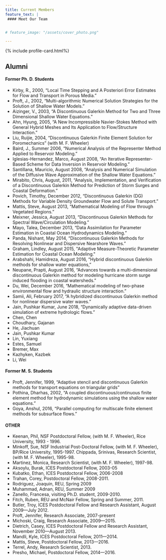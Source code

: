 ```yaml
---
title: Current Members
feature_text: |
 #### Meet Our Team


# feature_image: "/assets/cover_photo.png"

---
```



{% include profile-card.html%}


## Alumni

#### Former Ph. D. Students

* Kirby, R., 2000, “Local Time Stepping and A Posteriori Error Estimates for Flow and Transport in Porous Media.”
* Proft, J., 2002, “Multi-algorithmic Numerical Solution Strategies for the Solution of Shallow Water Models.”
* Aizinger, V., 2003, “A Discontinuous Galerkin Method for Two and Three Dimensional Shallow Water Equations.”
* Ahn, Hyung, 2005, “A New Incompressible Navier-Stokes Method with General Hybrid Meshes and Its Application to Flow/Structure Interaction.”
* Liu, Ruijie, 2004, “Discontinuous Galerkin Finite Element Solution for Poromechanics” (with M. F. Wheeler)
* Baird, J., Summer 2006, “Numerical Analysis of the Representer Method Applied to Reservoir Modeling.”
* Iglesias-Hernandez, Marco, August 2008, “An Iterative Representer-Based Scheme for Data Inversion in Reservoir Modeling.”
* Santillana, Mauricio, August 2008, “Analysis and Numerical Simulation of the Diffusive Wave Approximation of the Shallow Water Equations.”
* Mirabito, Chris, August, 2011, “Analysis, Implementation, and Verification of a Discontinuous Galerkin Method for Prediction of Storm Surges and Coastal Deformation.”
* Povich, Timothy, December 2012, “Discontinuous Galerkin (DG) Methods for Variable Density Groundwater Flow and Solute Transport.”
* Mattis, Steve, August 2013, “Mathematical Modeling of Flow through Vegetated Regions.”
* Meixner, Jessica, August 2013, “Discontinuous Galerkin Methods for Spectral Wave/Circulation
Modeling.”
* Mayo, Talea, December 2013, “Data Assimilation for Parameter Estimation in Coastal Ocean
Hydrodynamics Modeling.”
* Panda, Nishant, May 2014, “Discontinuous Galerkin Methods for Resolving Nonlinear and Dispersive
Nearshore Waves.”
* Graham, Lindley, August 2015, "Adaptive Measure-Theoretic Parameter Estimation for Coastal Ocean Modeling."
* Arabshahi, Hamidreza, August 2016, “Hybrid discontinuous Galerkin methods for shallow water equations,”
* Neupane, Prapti, August 2016, “Advances towards a multi-dimensional discontinuous Galerkin method for modeling hurricane storm surge induced flooding in coastal watersheds.”
* Du, Wei, December 2016, “Mathematical modeling of two-phase environmental flow and hydraulic structure interaction.”
* Samii, Ali, February 2017, “A hybridized discontinuous Galerkin method for nonlinear dispersive water waves.”
* Jain, Pushkar Kumar, June 2018, “Dynamically adaptive data-driven simulation of extreme hydrologic flows.”
* Chen, Chen 
* Choudhary, Gajanan 
* He, Jiachuan
* Jain, Pushkar Kumar 
* Lin, Yuxiang
* Estes, Samuel 
* Bremer, Max 
* Kazhyken, Kazbek 
* Li, Wei


#### Former M. S. Students

* Proft, Jennifer, 1999, “Adaptive stencil and discontinuous Galerkin methods for transport equations on triangular grids”
* Pothina, Dharhas, 2002, “A coupled discontinuous/continuous finite element method for hydrodynamic simulations using the shallow water equations.”
* Goya, Anshul, 2016, “Parallel computing for multiscale finite element methods for subsurface flows.”

#### OTHER 
* Keenan, Phil, NSF Postdoctoral Fellow, (with M. F. Wheeler), Rice University, 1993 - 1996.
* Minkoff, Sue, NSF Industrial Post-Doctoral Fellow, (with M. F. Wheeler), BP/Rice University, 1995-1997. Chippada, Srinivas, Research Scientist, (with M. F. Wheeler), 1995-98.
* Martinez, Monica, Research Scientist, (with M. F. Wheeler), 1997-98.
* Aksoylu, Burak, ICES Postdoctoral Fellow, 2003-05
* Kubatko, Ethan, ICES Postdoctoral Fellow, 2006-2008
* Trahan, Corey, Postdoctoral Fellow, 2008-2011.
* Rodriguez, Joaquin, REU, Spring 2009
* Muhammad, Adnan, REU, Summer 2009
* Zanello, Francesa, visiting Ph.D. student, 2009-2010.
* Fitch, Ruben, REU and McNair Fellow, Spring and Summer, 2011.
* Butler, Troy, ICES Postdoctoral Fellow and Research Assistant, August 2009—July 2012.
* Proft, Jennifer, Research Associate, 2007-present
* Michoski, Craig, Research Associate, 2009—2015.
* Dietrich, Casey, ICES Postdoctoral Fellow and Research Assistant, November 2010—August 2013.
* Mandli, Kyle, ICES Postdoctoral Fellow, 2011—2014.
* Mattis, Steve, Postdoctoral Fellow, 2013—2016.
* Terrel, Andy, Research Scientist, 2013.
* Presho, Michael, Postdoctoral Fellow, 2014—2016.
